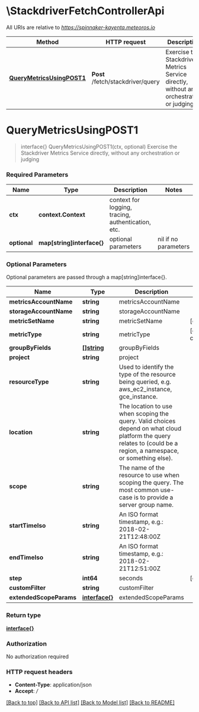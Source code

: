 # \StackdriverFetchControllerApi

All URIs are relative to *https://spinnaker-kayenta.meteoros.io*

Method | HTTP request | Description
------------- | ------------- | -------------
[**QueryMetricsUsingPOST1**](StackdriverFetchControllerApi.md#QueryMetricsUsingPOST1) | **Post** /fetch/stackdriver/query | Exercise the Stackdriver Metrics Service directly, without any orchestration or judging


# **QueryMetricsUsingPOST1**
> interface{} QueryMetricsUsingPOST1(ctx, optional)
Exercise the Stackdriver Metrics Service directly, without any orchestration or judging

### Required Parameters

Name | Type | Description  | Notes
------------- | ------------- | ------------- | -------------
 **ctx** | **context.Context** | context for logging, tracing, authentication, etc.
 **optional** | **map[string]interface{}** | optional parameters | nil if no parameters

### Optional Parameters
Optional parameters are passed through a map[string]interface{}.

Name | Type | Description  | Notes
------------- | ------------- | ------------- | -------------
 **metricsAccountName** | **string**| metricsAccountName | 
 **storageAccountName** | **string**| storageAccountName | 
 **metricSetName** | **string**| metricSetName | [default to cpu]
 **metricType** | **string**| metricType | [default to compute.googleapis.com/instance/cpu/utilization]
 **groupByFields** | [**[]string**](string.md)| groupByFields | 
 **project** | **string**| project | 
 **resourceType** | **string**| Used to identify the type of the resource being queried, e.g. aws_ec2_instance, gce_instance. | 
 **location** | **string**| The location to use when scoping the query. Valid choices depend on what cloud platform the query relates to (could be a region, a namespace, or something else). | 
 **scope** | **string**| The name of the resource to use when scoping the query. The most common use-case is to provide a server group name. | 
 **startTimeIso** | **string**| An ISO format timestamp, e.g.: 2018-02-21T12:48:00Z | 
 **endTimeIso** | **string**| An ISO format timestamp, e.g.: 2018-02-21T12:51:00Z | 
 **step** | **int64**| seconds | [default to 60]
 **customFilter** | **string**| customFilter | 
 **extendedScopeParams** | [**interface{}**](interface{}.md)| extendedScopeParams | 

### Return type

[**interface{}**](interface{}.md)

### Authorization

No authorization required

### HTTP request headers

 - **Content-Type**: application/json
 - **Accept**: */*

[[Back to top]](#) [[Back to API list]](../README.md#documentation-for-api-endpoints) [[Back to Model list]](../README.md#documentation-for-models) [[Back to README]](../README.md)

